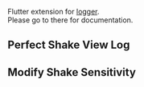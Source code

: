 Flutter extension for [logger](https://github.com/leisim/logger).<br>
Please go to there for documentation.

## Perfect Shake View Log
## Modify Shake Sensitivity
